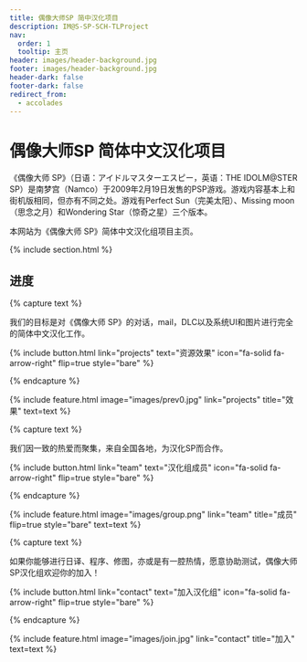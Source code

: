```yaml
---
title: 偶像大师SP 简中汉化项目
description: IM@S-SP-SCH-TLProject
nav:
  order: 1
  tooltip: 主页
header: images/header-background.jpg
footer: images/header-background.jpg
header-dark: false
footer-dark: false
redirect_from:
  - accolades
---
```


# 偶像大师SP 简体中文汉化项目

《偶像大师 SP》（日语：アイドルマスターエスピー，英语：THE IDOLM@STER SP）是南梦宫（Namco）于2009年2月19日发售的PSP游戏。游戏内容基本上和街机版相同，但亦有不同之处。游戏有Perfect Sun（完美太阳）、Missing moon（思念之月）和Wondering Star（惊奇之星）三个版本。

本网站为《偶像大师 SP》简体中文汉化组项目主页。

{% include section.html %}

## 进度

{% capture text %}

我们的目标是对《偶像大师 SP》的对话，mail，DLC以及系统UI和图片进行完全的简体中文汉化工作。

{%
  include button.html
  link="projects"
  text="资源效果"
  icon="fa-solid fa-arrow-right"
  flip=true
  style="bare"
%}

{% endcapture %}

{%
  include feature.html
  image="images/prev0.jpg"
  link="projects"
  title="效果"
  text=text
%}

{% capture text %}

我们因一致的热爱而聚集，来自全国各地，为汉化SP而合作。

{%
  include button.html
  link="team"
  text="汉化组成员"
  icon="fa-solid fa-arrow-right"
  flip=true
  style="bare"
%}

{% endcapture %}

{%
  include feature.html
  image="images/group.png"
  link="team"
  title="成员"
  flip=true
  style="bare"
  text=text
%}

{% capture text %}

如果你能够进行日译、程序、修图，亦或是有一腔热情，愿意协助测试，偶像大师SP汉化组欢迎你的加入！

{%
  include button.html
  link="contact"
  text="加入汉化组"
  icon="fa-solid fa-arrow-right"
  flip=true
  style="bare"
%}

{% endcapture %}

{%
  include feature.html
  image="images/join.jpg"
  link="contact"
  title="加入"
  text=text
%}
